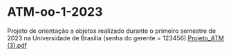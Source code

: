 # ATM-oo-1-2023
Projeto de orientação a objetos realizado durante o primeiro semestre de 2023 na Universidade de Brasilia
(senha do gerente = 123456)
[Projeto_ATM (3).pdf](https://github.com/user-attachments/files/15507431/Projeto_ATM.3.pdf)
